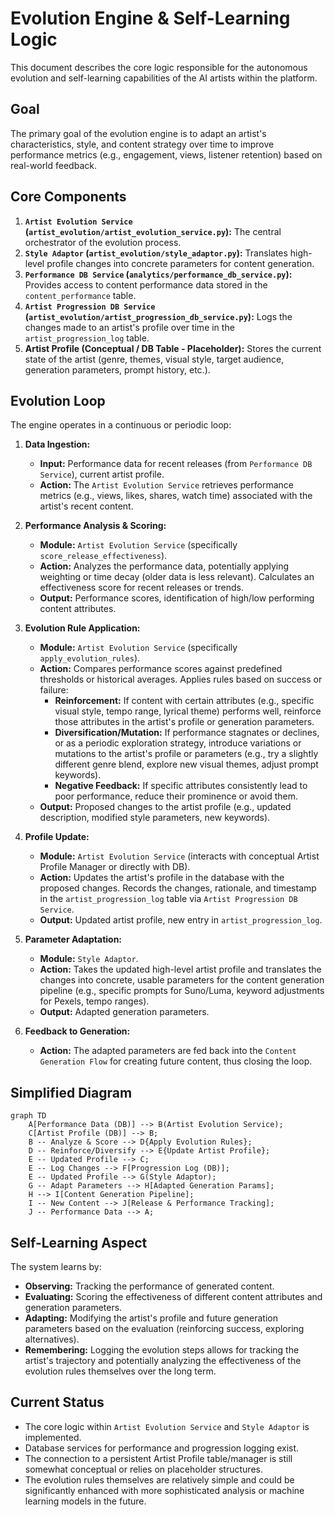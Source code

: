 # Evolution Engine & Self-Learning Logic

This document describes the core logic responsible for the autonomous evolution and self-learning capabilities of the AI artists within the platform.

## Goal

The primary goal of the evolution engine is to adapt an artist's characteristics, style, and content strategy over time to improve performance metrics (e.g., engagement, views, listener retention) based on real-world feedback.

## Core Components

1.  **`Artist Evolution Service` (`artist_evolution/artist_evolution_service.py`):** The central orchestrator of the evolution process.
2.  **`Style Adaptor` (`artist_evolution/style_adaptor.py`):** Translates high-level profile changes into concrete parameters for content generation.
3.  **`Performance DB Service` (`analytics/performance_db_service.py`):** Provides access to content performance data stored in the `content_performance` table.
4.  **`Artist Progression DB Service` (`artist_evolution/artist_progression_db_service.py`):** Logs the changes made to an artist's profile over time in the `artist_progression_log` table.
5.  **Artist Profile (Conceptual / DB Table - Placeholder):** Stores the current state of the artist (genre, themes, visual style, target audience, generation parameters, prompt history, etc.).

## Evolution Loop

The engine operates in a continuous or periodic loop:

1.  **Data Ingestion:**
    *   **Input:** Performance data for recent releases (from `Performance DB Service`), current artist profile.
    *   **Action:** The `Artist Evolution Service` retrieves performance metrics (e.g., views, likes, shares, watch time) associated with the artist's recent content.

2.  **Performance Analysis & Scoring:**
    *   **Module:** `Artist Evolution Service` (specifically `score_release_effectiveness`).
    *   **Action:** Analyzes the performance data, potentially applying weighting or time decay (older data is less relevant). Calculates an effectiveness score for recent releases or trends.
    *   **Output:** Performance scores, identification of high/low performing content attributes.

3.  **Evolution Rule Application:**
    *   **Module:** `Artist Evolution Service` (specifically `apply_evolution_rules`).
    *   **Action:** Compares performance scores against predefined thresholds or historical averages. Applies rules based on success or failure:
        *   **Reinforcement:** If content with certain attributes (e.g., specific visual style, tempo range, lyrical theme) performs well, reinforce those attributes in the artist's profile or generation parameters.
        *   **Diversification/Mutation:** If performance stagnates or declines, or as a periodic exploration strategy, introduce variations or mutations to the artist's profile or parameters (e.g., try a slightly different genre blend, explore new visual themes, adjust prompt keywords).
        *   **Negative Feedback:** If specific attributes consistently lead to poor performance, reduce their prominence or avoid them.
    *   **Output:** Proposed changes to the artist profile (e.g., updated description, modified style parameters, new keywords).

4.  **Profile Update:**
    *   **Module:** `Artist Evolution Service` (interacts with conceptual Artist Profile Manager or directly with DB).
    *   **Action:** Updates the artist's profile in the database with the proposed changes. Records the changes, rationale, and timestamp in the `artist_progression_log` table via `Artist Progression DB Service`.
    *   **Output:** Updated artist profile, new entry in `artist_progression_log`.

5.  **Parameter Adaptation:**
    *   **Module:** `Style Adaptor`.
    *   **Action:** Takes the updated high-level artist profile and translates the changes into concrete, usable parameters for the content generation pipeline (e.g., specific prompts for Suno/Luma, keyword adjustments for Pexels, tempo ranges).
    *   **Output:** Adapted generation parameters.

6.  **Feedback to Generation:**
    *   **Action:** The adapted parameters are fed back into the `Content Generation Flow` for creating future content, thus closing the loop.

## Simplified Diagram

```mermaid
graph TD
    A[Performance Data (DB)] --> B(Artist Evolution Service);
    C[Artist Profile (DB)] --> B;
    B -- Analyze & Score --> D{Apply Evolution Rules};
    D -- Reinforce/Diversify --> E{Update Artist Profile};
    E -- Updated Profile --> C;
    E -- Log Changes --> F[Progression Log (DB)];
    E -- Updated Profile --> G(Style Adaptor);
    G -- Adapt Parameters --> H[Adapted Generation Params];
    H --> I[Content Generation Pipeline];
    I -- New Content --> J[Release & Performance Tracking];
    J -- Performance Data --> A;
```

## Self-Learning Aspect

The system learns by:

*   **Observing:** Tracking the performance of generated content.
*   **Evaluating:** Scoring the effectiveness of different content attributes and generation parameters.
*   **Adapting:** Modifying the artist's profile and future generation parameters based on the evaluation (reinforcing success, exploring alternatives).
*   **Remembering:** Logging the evolution steps allows for tracking the artist's trajectory and potentially analyzing the effectiveness of the evolution rules themselves over the long term.

## Current Status

*   The core logic within `Artist Evolution Service` and `Style Adaptor` is implemented.
*   Database services for performance and progression logging exist.
*   The connection to a persistent Artist Profile table/manager is still somewhat conceptual or relies on placeholder structures.
*   The evolution rules themselves are relatively simple and could be significantly enhanced with more sophisticated analysis or machine learning models in the future.
